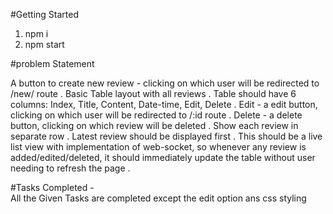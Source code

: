 #Getting Started
1. npm i
2. npm start

#problem Statement

  A button to create new review - clicking on which user will be redirected to /new/ route . 
  Basic Table layout with all reviews .
  Table should have 6 columns: Index, Title, Content, Date-time, Edit, Delete .
  Edit - a edit button, clicking on which user will be redirected to /:id route .
  Delete - a delete button, clicking on which review will be deleted .
  Show each review in separate row . 
  Latest review should be displayed first .
  This should be a live list view with implementation of web-socket, so whenever any review is added/edited/deleted, it should immediately update the table without user   needing to refresh the page .

#Tasks Completed -  
  All the Given Tasks are completed except the edit option ans css styling
  
